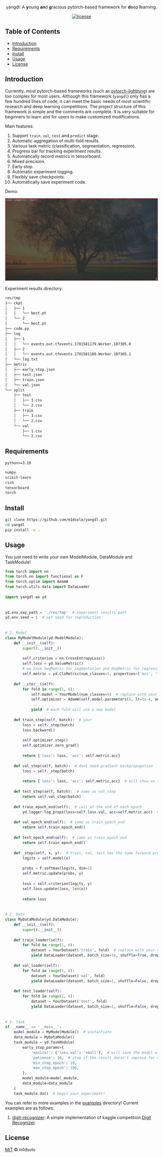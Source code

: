 <div align="center">

yangdl: A **y**oung **an**d **g**racious pytorch-based framework for **d**eep **l**earning.

[![license](https://img.shields.io/badge/License-MIT%202.0-blue.svg)](https://github.com/Lightning-AI/lightning/blob/master/LICENSE)

</div>

## Table of Contents

- [Introduction](#introduction)
- [Requirements](#requirements)
- [Install](#install)
- [Usage](#usage)
- [License](#license)

## Introduction

Currently, most pytorch-based frameworks (such as [pytorch-lightning](https://github.com/Lightning-AI/pytorch-lightning)) are too complex for most users.
Although this framework (`yangdl`) only has a few hundred lines of code, it can meet the basic needs of most scientific research and deep learning competitions.
The project structure of this framework is simple and the comments are complete.
It is very suitable for beginners to learn and for users to make customized modifications.

Main features:

1. Support `train`, `val`, `test` and `predict` stage.
2. Automatic aggregation of multi-fold results.
3. Various task metric (classification, segmentation, regression).
4. Progress bar for tracking experiment results.
5. Automatically record metrics in tensorboard.
6. Mixed precision.
7. Early stop.
8. Automatic experiment logging.
9. Flexibly save checkpoints.
10. Automatically save experiment code.

Demo:

![gif](./resources/demo.gif)

Experiment results directory:

```txt
res/tmp
├── ckpt
│   ├── 1
│   │   └── best.pt
│   └── 2
│       └── best.pt
├── code.py
├── log
│   ├── 1
│   │   └── events.out.tfevents.1701581179.Worker.107305.0
│   ├── 2
│   │   └── events.out.tfevents.1701581189.Worker.107305.1
│   └── log.txt
├── metric
│   ├── early_stop.json
│   ├── test.json
│   ├── train.json
│   └── val.json
└── split
    ├── test
    │   ├── 1.csv
    │   └── 2.csv
    ├── train
    │   ├── 1.csv
    │   └── 2.csv
    └── val
        ├── 1.csv
        └── 2.csv
```

## Requirements

```txt
python>=3.10
```

```txt
numpy
scikit-learn
rich
tensorboard
torch
```

## Install

```bash
git clone https://github.com/m1dsolo/yangdl.git
cd yangdl
pip install -e .
```

## Usage

You just need to write your own ModelModule, DataModule and TaskModule!

```python
from torch import nn
from torch.nn import functional as F
from torch.optim import AdamW
from torch.utils.data import DataLoader

import yangdl as yd


yd.env.exp_path = './res/tmp'  # experiment results path
yd.env.seed = 1  # set seed for reproduction


# 1. Model
class MyModelModule(yd.ModelModule):
    def __init__(self):
        super().__init__()

        self.criterion = nn.CrossEntropyLoss()
        self.loss = yd.ValueMetric()
        # we have SegMetric for segmentation and RegMetric for regression
        self.metric = yd.ClsMetric(num_classes=5, properties=['acc', 'f1_score'])

    def __iter__(self):
        for fold in range(1, 6):
            self.model = YourModel(num_classes=5)  # replace with your model
            self.optimizer = AdamW(self.model.parameters(), lr=1e-4, weight_decay=1e-4)

            yield  # each fold will use a new model

    def train_step(self, batch):  # your 
        loss = self._step(batch)
        loss.backward()

        self.optimizer.step()
        self.optimizer.zero_grad()

        return {'loss': loss, 'acc': self.metric.acc}

    def val_step(self, batch):  # dont need gradient backpropagation
        loss = self._step(batch)

        return {'loss': loss, 'acc': self.metric.acc}  # will show on the progress bar

    def test_step(self, batch):  # same as val_step
        return self.val_step(batch)

    def train_epoch_end(self):  # call at the end of each epoch
        yd.logger.log_props(loss=self.loss.val, acc=self.metric.acc)  # log properties of metric

    def val_epoch_end(self):  # same as train_epoch_end
        return self.train_epoch_end()

    def test_epoch_end(self):  # same as train_epoch_end
        return self.train_epoch_end()

    def _step(self, x, y):  # train, val, test has the same forward propagation
        logits = self.model(x)

        probs = F.softmax(logits, dim=1)
        self.metric.update(probs, y)

        loss = self.criterion(logits, y)
        self.loss.update(loss, len(x))

        return loss


# 2. Data
class MyDataModule(yd.DataModule):
    def __init__(self):
        super().__init__()

    def train_loader(self):
        for fold in range(1, 6):
            dataset = YourDataset('train', fold)  # replace with your own dataset
            yield DataLoader(dataset, batch_size=16, shuffle=True, drop_last=True)  # yield DataLoader for each fold

    def val_loader(self):
        for fold in range(1, 6):
            dataset = YourDataset('val', fold)
            yield DataLoader(dataset, batch_size=1, shuffle=False, drop_last=False)

    def test_loader(self):
        for fold in range(1, 6):
            dataset = YourDataset('test', fold)
            yield DataLoader(dataset, batch_size=1, shuffle=False, drop_last=False)


# 3. Task
if __name__ == '__main__':
    model_module = MyModelModule()  # instantiate
    data_module = MyDataModule()
    task_module = yd.TaskModule(
        early_stop_params={
            'monitor': {'loss.val': 'small'},  # will save the model with the smallest loss
            'patience': 10,  # stop if the result doesn't improve for more than 10 epochs
            'min_stop_epoch': 10,
            'max_stop_epoch': 100,
        },
        model_module=model_module,
        data_module=data_module
    )
    task_module.do()  # begin your experiment!
```

You can refer to more examples in the [examples](./examples) directory!
Current examples are as follows:

1. [digit-recognizer](./examples/digit-recognizer.py): A simple implementation of kaggle competition [Digit Recognizer](https://www.kaggle.com/c/digit-recognizer).

## License

[MIT](LICENSE) © m1dsolo
